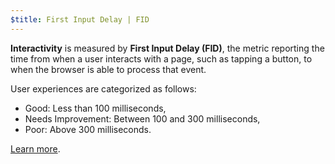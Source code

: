 ```yaml
---
$title: First Input Delay | FID
---
```


**Interactivity** is measured by **First Input Delay (FID)**, the metric reporting the time from when a user interacts with a page, such as tapping a button, to when the browser is able to process that event. 

User experiences are categorized as follows:
- Good: Less than 100 milliseconds,
- Needs Improvement: Between 100 and 300 milliseconds,
- Poor: Above 300 milliseconds.

[Learn more](https://web.dev/fid/).  
